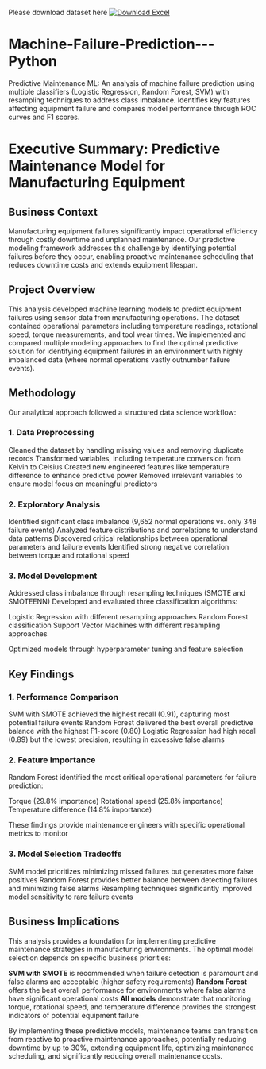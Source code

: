 Please download dataset here
[![Download Excel](https://img.shields.io/badge/Download-Excel-green)](https://drive.google.com/file/d/1wjcyajjS6NWxpQq67ld1QoX8d1SKP_oq/view?usp=sharing)


# Machine-Failure-Prediction---Python
Predictive Maintenance ML: An analysis of machine failure prediction using multiple classifiers (Logistic Regression, Random Forest, SVM) with resampling techniques to address class imbalance. Identifies key features affecting equipment failure and compares model performance through ROC curves and F1 scores.

# Executive Summary: Predictive Maintenance Model for Manufacturing Equipment
## Business Context
Manufacturing equipment failures significantly impact operational efficiency through costly downtime and unplanned maintenance. Our predictive modeling framework addresses this challenge by identifying potential failures before they occur, enabling proactive maintenance scheduling that reduces downtime costs and extends equipment lifespan.
## Project Overview
This analysis developed machine learning models to predict equipment failures using sensor data from manufacturing operations. The dataset contained operational parameters including temperature readings, rotational speed, torque measurements, and tool wear times. We implemented and compared multiple modeling approaches to find the optimal predictive solution for identifying equipment failures in an environment with highly imbalanced data (where normal operations vastly outnumber failure events).
## Methodology
Our analytical approach followed a structured data science workflow:

### 1. Data Preprocessing

Cleaned the dataset by handling missing values and removing duplicate records
Transformed variables, including temperature conversion from Kelvin to Celsius
Created new engineered features like temperature difference to enhance predictive power
Removed irrelevant variables to ensure model focus on meaningful predictors


### 2. Exploratory Analysis

Identified significant class imbalance (9,652 normal operations vs. only 348 failure events)
Analyzed feature distributions and correlations to understand data patterns
Discovered critical relationships between operational parameters and failure events
Identified strong negative correlation between torque and rotational speed


### 3. Model Development

Addressed class imbalance through resampling techniques (SMOTE and SMOTEENN)
Developed and evaluated three classification algorithms:

Logistic Regression with different resampling approaches
Random Forest classification
Support Vector Machines with different resampling approaches


Optimized models through hyperparameter tuning and feature selection



## Key Findings

### 1. Performance Comparison

SVM with SMOTE achieved the highest recall (0.91), capturing most potential failure events
Random Forest delivered the best overall predictive balance with the highest F1-score (0.80)
Logistic Regression had high recall (0.89) but the lowest precision, resulting in excessive false alarms


### 2. Feature Importance

Random Forest identified the most critical operational parameters for failure prediction:

Torque (29.8% importance)
Rotational speed (25.8% importance)
Temperature difference (14.8% importance)


These findings provide maintenance engineers with specific operational metrics to monitor


### 3. Model Selection Tradeoffs

SVM model prioritizes minimizing missed failures but generates more false positives
Random Forest provides better balance between detecting failures and minimizing false alarms
Resampling techniques significantly improved model sensitivity to rare failure events



## Business Implications
This analysis provides a foundation for implementing predictive maintenance strategies in manufacturing environments. The optimal model selection depends on specific business priorities:

**SVM with SMOTE** is recommended when failure detection is paramount and false alarms are acceptable (higher safety requirements)
**Random Forest** offers the best overall performance for environments where false alarms have significant operational costs
**All models** demonstrate that monitoring torque, rotational speed, and temperature difference provides the strongest indicators of potential equipment failure

By implementing these predictive models, maintenance teams can transition from reactive to proactive maintenance approaches, potentially reducing downtime by up to 30%, extending equipment life, optimizing maintenance scheduling, and significantly reducing overall maintenance costs.
